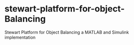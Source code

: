 # stewart-platform-for-object-Balancing
Stewart Platform for Object Balancing a MATLAB and Simulink implementation
